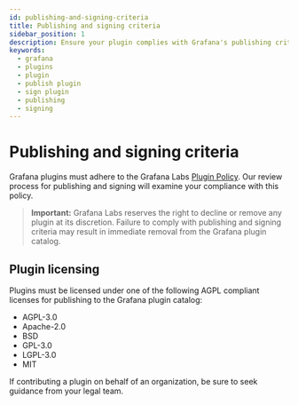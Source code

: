 ```yaml
---
id: publishing-and-signing-criteria
title: Publishing and signing criteria
sidebar_position: 1
description: Ensure your plugin complies with Grafana's publishing criteria.
keywords:
  - grafana
  - plugins
  - plugin
  - publish plugin
  - sign plugin
  - publishing
  - signing
---
```


# Publishing and signing criteria

Grafana plugins must adhere to the Grafana Labs [Plugin Policy](https://grafana.com/legal/plugins/). Our review process for publishing and signing will examine your compliance with this policy.

> **Important:** Grafana Labs reserves the right to decline or remove any plugin at its discretion. Failure to comply with publishing and signing criteria may result in immediate removal from the Grafana plugin catalog.

## Plugin licensing

Plugins must be licensed under one of the following AGPL compliant licenses for publishing to the Grafana plugin catalog:

- AGPL-3.0
- Apache-2.0
- BSD
- GPL-3.0
- LGPL-3.0
- MIT

If contributing a plugin on behalf of an organization, be sure to seek guidance from your legal team.
